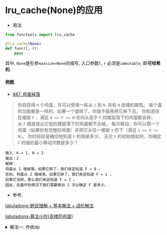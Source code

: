 # lru_cache(None)的应用
- 用法
```python
from functools import lru_cache

@lru_cache(None)
def func(l, r):
    pass
```
其中, `None`是形参`maxsize=None`的缩写, 入口参数`l`, `r`
必须是`immutable`, 即**可哈希的**.

#### 例题
- [887. 鸡蛋掉落](https://leetcode-cn.com/problems/super-egg-drop/)
> 你将获得 `K` 个鸡蛋，并可以使用一栋从 `1` 到 `N`  共有 `N` 层楼的建筑。
每个蛋的功能都是一样的，如果一个蛋碎了，你就不能再把它掉下去。
你知道存在楼层 `F` ，满足 `0 <= F <= N` 任何从高于 `F` 的楼层落下的鸡蛋都会碎，从 `F` 楼层或比它低的楼层落下的鸡蛋都不会破。
每次移动，你可以取一个鸡蛋（如果你有完整的鸡蛋）并把它从任一楼层 `X` 扔下（满足 `1 <= X <= N`）。
你的目标是确切地知道 `F` 的值是多少。
无论 `F` 的初始值如何，你确定 `F` 的值的最小移动次数是多少？
```shell script
输入：K = 1, N = 2
输出：2
解释：
鸡蛋从 1 楼掉落。如果它碎了，我们肯定知道 F = 0 。
否则，鸡蛋从 2 楼掉落。如果它碎了，我们肯定知道 F = 1 。
如果它没碎，那么我们肯定知道 F = 2 。
因此，在最坏的情况下我们需要移动 2 次以确定 F 是多少。
```

- 参考:

[labuladong-题目理解 + 基本解法 + 进阶解法](https://leetcode-cn.com/problems/super-egg-drop/solution/ji-ben-dong-tai-gui-hua-jie-fa-by-labuladong/)

[labuladong-算法小抄(高楼扔鸡蛋)]()

<details>
    <summary>解法一: 传统dp</summary>
    
```python
@lru_cache(None)
def dp(K, N):
    # base case
    if K == 1: return N
    if N == 0: return 0
    ans = float('Inf')
    # 最坏情况下的最少扔鸡蛋次数, 逐层遍历, 穷举所有的可能
    for i in range(1, N + 1):
        ans = min(ans, 
                max(
                    dp(K, N - i),      # 在i层没碎了
                    dp(K - 1, i - 1)   # 碎了
                    ) + 1
                )
    return ans
``` 
</details>